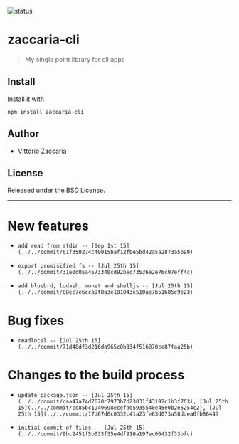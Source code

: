 ![status](https://img.shields.io/badge/build-ok-brightgreen.svg)
# zaccaria-cli 
> My single point library for cli apps

## Install

Install it with

```
npm install zaccaria-cli
```

## Author

* Vittorio Zaccaria

## License
Released under the BSD License.

***


# New features

-     add read from stdin -- [Sep 1st 15](../../commit/61f350274c40015baf12fbe5bd42a5a2873a5b99)
-     export promisified fs -- [Jul 25th 15](../../commit/31e0d05a4573340cd92bec73536e2e76c97eff4c)
-     add bluebrd, lodash, monet and shelljs -- [Jul 25th 15](../../commit/88ec7e6cca9f8a3e181043e510ae7b51685c9e23)

# Bug fixes

-     readlocal -- [Jul 25th 15](../../commit/71d48df3d216da965c8b334f516870ce87faa25b)

# Changes to the build process

-     update package.json -- [Jul 25th 15](../../commit/caa47a74d7670c7973b7d23031f43192c1b3f763), [Jul 25th 15](../../commit/ce85bc1949698ecefad5935540e45e0b2e5254c2), [Jul 25th 15](../../commit/17d67d6c0332c41a23fe63d073a58ddea6fb8644)
-     initial commit of files -- [Jul 25th 15](../../commit/9bc2451f5b033f35e4df910a197ec06432f33bfc)
